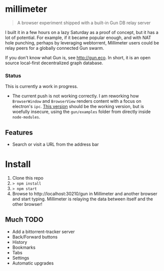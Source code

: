 # millimeter
> A browser experiment shipped with a built-in Gun DB relay server

I built it in a few hours on a lazy Saturday as a proof of concept, but it has a lot of potential. For example, if it became popular enough, and with NAT hole punching, perhaps by leveraging webtorrent, Millimeter users could be relay peers for a globally connected Gun swarm.

If you don't know what Gun is, see http://gun.eco. In short, it is an open source local-first decentralized graph database.

### Status
This is currently a work in progress. 
- The current push is not working correctly. I am reworking how `BrowserWindow` and `BrowserView` renders content with a focus on electron's `ipc`. [This version](https://github.com/draeder/millimeter/tree/28c014702fb4ebaafe2d5c36e63d34826dbe6d46) should be the working version, but is woefully insecure, using the `gun/examples` folder from directly inside `node-modules`.

## Features
- Search or visit a URL from the address bar

# Install
1. Clone this repo
2. `> npm install`
3. `> npm start`
4. Browse to http://localhost:30210/gun in Millimeter and another browser and start typing. Millimeter is relaying the data between itself and the other browser!

## Much TODO
- Add a bittorrent-tracker server
- Back/Forward buttons
- History
- Bookmarks
- Tabs
- Settings
- Automatic upgrades
